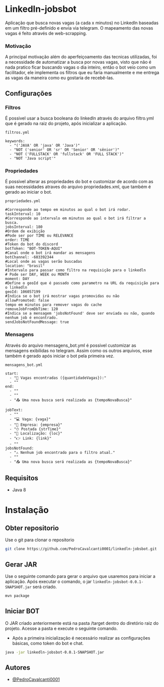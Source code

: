 
# Linkedln-jobsbot

Aplicação que busca novas vagas (a cada x minutos) no Linkedln baseadas em um filtro pré-definido e envia via telegram. O mapeamento das novas vagas é feito através de web-scrapping.


### Motivação

A principal motivação além do aperfeiçoamento das tecnicas utilizadas, foi a necessidade de automatizar a busca por novas vagas, visto que não é nada pratico ficar buscando vagas o dia inteiro, então o bot veio como um facilitador, ele implementa os filtros que eu faria manualmente e me entrega as vagas da maneira como eu gostaria de recebê-las.

## Configurações

### Filtros

É possivel usar a busca booleana do linkedln através do arquivo filtro.yml que é gerado na raiz do projeto, após inicializar a aplicação.

`filtros.yml`
```
keywords:
  - "('JAVA' OR 'java' OR 'Java')"
  - "NOT ('senior' OR 'sr' OR 'Senior' OR 'sênior')"
  - "NOT ('FULLSTACK' OR 'fullstack' OR 'FULL STACK')"
  - "NOT 'Java script'"
```

### Propriedades

É possivel alterar as propriedades do bot e customizar de acordo com as suas necessidades atraves do arquivo propriedades.xml, que também é gerado ao iniciar o bot.

`propriedades.yml`
```
#Corresponde ao tempo em minutos ao qual o bot irá rodar.
taskInterval: 10
#Corresponde ao intervalo em minutos ao qual o bot irá filtrar a busca.
jobsInterval: 180
#Ordem de exibição
#Pode ser por TIME ou RELEVANCE
order: TIME
#Token do bot do discord
botToken: "BOT-TOKEN-AQUI"
#Canal onde o bot irá mandar as mensagens
botChannel: -603392344
#Local onde as vagas serão buscadas
location: "brasil"
#Intervalo para passar como filtro na requisição para o linkedln
# Pode ser DAY, WEEK ou MONTH
moment: DAY
#Define o geoId que é passado como parametro na URL da requisição para o linkedln
geoId: 106057199
#Indica se o bot irá mostrar vagas promovidas ou não
allowPromoted: false
tempo em minutos para remover vagas do cache
removeJobFromDbTime: 120
#Indica se a mensagem 'jobsNotFound' deve ser enviada ou não, quando nenhum job é encontrado.
sendJobsNotFoundMessage: true
```

### Mensagens

Através do arquivo mensagens_bot.yml é possivel customizar as mensagens exibilidas no telegram. Assim como os outros arquivos, esse também é gerado após iniciar o bot pela primeira vez.

`mensagens_bot.yml`
```
start:
  - "🔎 Vagas encontradas ({quantidadeVagas}):"
  - ""
end:
  - ""
  - ""
  - "📤 Uma nova busca será realizada as {tempoNovaBusca}"

jobText:
  - ""
  - "💻 Vaga: {vaga}"
  - "🏦 Empresa: {empresa}"
  - "⏱ Postada {strTime}"
  - "📌 Localização: {loc}"
  - "👉 Link: {link}"
  - ""
jobsNotFound:
  - "⚠ Nenhum job encontrado para o filtro atual."
  - ""
  - "📤 Uma nova busca será realizada as {tempoNovaBusca}"
```

## Requisitos

- Java 8
# Instalação

## Obter repositorio
Use o git para clonar o repositorio

```bash
git clone https://github.com/PedroCavalcanti0001/linkedln-jobsbot.git
```
## Gerar JAR

Use o seguinte comando para gerar o arquivo que usaremos para iniciar a aplicação. Após executar o comando, o jar `linkedln-jobsbot-0.0.1-SNAPSHOT.jar` será criado.

```bash
mvn package
```



## Iniciar BOT

O JAR criado anteriormente está na pasta /target dentro do diretório raiz do projeto. Acesse a pasta 
e execute o seguinte comando.

* Após a primeira inicialização é necessário realizar as configurações básicas, como token do bot e chat.

```bash
java -jar linkedln-jobsbot-0.0.1-SNAPSHOT.jar
```

## Autores

- [@PedroCavalcanti0001](https://github.com/PedroCavalcanti0001)
